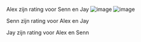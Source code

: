 Alex zijn rating voor Senn en Jay
![image](https://github.com/user-attachments/assets/f27ceff4-8758-4c81-980f-9aa412026165)
![image](https://github.com/user-attachments/assets/6e1856d3-9637-4708-9b79-394b299f78ae)

Senn zijn rating voor Alex en Jay



Jay zijn rating voor Alex en Senn
